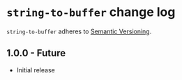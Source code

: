 # `string-to-buffer` change log

`string-to-buffer` adheres to [Semantic Versioning](http://semver.org/).

## 1.0.0 - Future

* Initial release

